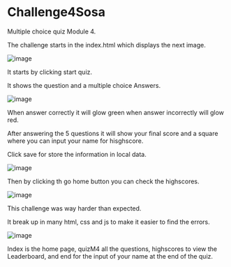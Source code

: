 # Challenge4Sosa
Multiple choice quiz Module 4.

The challenge starts in the index.html which displays the next image.

![image](https://user-images.githubusercontent.com/118238061/210678894-bd59f0e3-0285-4d7b-b79e-222131f29c99.png)

It starts by clicking start quiz.

It shows the question and a multiple choice Answers.

![image](https://user-images.githubusercontent.com/118238061/210679260-172ef98e-d554-42a4-9959-b75552a99ac8.png)

When answer correctly it will glow green when answer incorrectly will glow red.

After answering the 5 questions it will show your final score and a square where you can input your name for hisghscore.

Click save for store the information in local data.

![image](https://user-images.githubusercontent.com/118238061/210679495-738b2db6-653a-4680-8404-3abbfe18d491.png)

Then by clicking th go home button you can check the highscores.

![image](https://user-images.githubusercontent.com/118238061/210679569-aeafa0c1-68f0-45d1-b0f3-57468787cb9b.png)

This challenge was way harder than expected.

It break up in many html, css and js to make it easier to find the errors.

![image](https://user-images.githubusercontent.com/118238061/210679986-441f05fb-b4df-409f-af4e-84befaa749fb.png)

Index is the home page, quizM4 all the questions, highscores to view the Leaderboard, and end for the input of your name at the end of the quiz.
